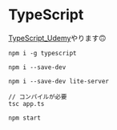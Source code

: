 # TypeScript

[TypeScript_Udemy](https://www.udemy.com/course/understanding-typescript-jp)やります🙃

```
npm i -g typescript

npm i --save-dev

npm i --save-dev lite-server

// コンパイルが必要
tsc app.ts

npm start
```